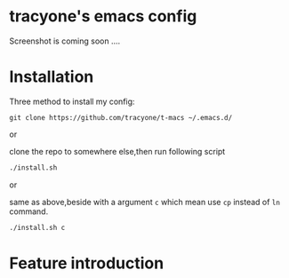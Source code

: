 # tracyone's emacs config

Screenshot is coming soon ....

# Installation

Three method to install my config:

```
git clone https://github.com/tracyone/t-macs ~/.emacs.d/
```

or 

clone the repo to somewhere else,then run following script

```bash
./install.sh 
```

or 

same as above,beside with a argument `c` which mean use `cp` instead of `ln` command.

```bash
./install.sh c
```


# Feature introduction
